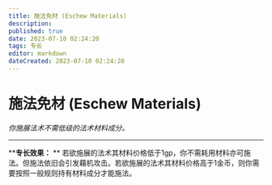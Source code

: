 ```yaml
---
title: 施法免材 (Eschew Materials)
description: 
published: true
date: 2023-07-10 02:24:20
tags: 专长
editor: markdown
dateCreated: 2023-07-10 02:24:20
---
```


# 施法免材 (Eschew Materials)

_你施展法术不需低级的法术材料成分。_

---

****专长效果：** **
若欲施展的法术其材料价格低于1gp，你不需耗用材料亦可施法。但施法依旧会引发藉机攻击。若欲施展的法术其材料价格高于1金币，则你需要按照一般规则持有材料成分才能施法。

